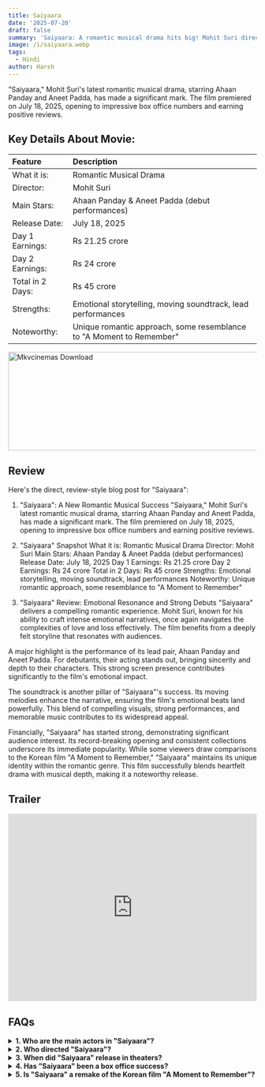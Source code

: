 ```yaml
---
title: Saiyaara
date: '2025-07-20'
draft: false
summary: 'Saiyaara: A romantic musical drama hits big! Mohit Suri directs Ahaan Panday & Aneet Padda in this emotional, record-breaking film.'
image: /i/saiyaara.webp
tags:
  - Hindi
author: Harsh
---
```


"Saiyaara," Mohit Suri's latest romantic musical drama, starring Ahaan Panday and Aneet Padda, has made a significant mark. The film premiered on July 18, 2025, opening to impressive box office numbers and earning positive reviews.

## Key Details About Movie:

| Feature          | Description                                                          |
| :--------------- | :------------------------------------------------------------------- |
| What it is:      | Romantic Musical Drama                                               |
| Director:        | Mohit Suri                                                           |
| Main Stars:      | Ahaan Panday & Aneet Padda (debut performances)                      |
| Release Date:    | July 18, 2025                                                        |
| Day 1 Earnings:  | Rs 21.25 crore                                                       |
| Day 2 Earnings:  | Rs 24 crore                                                          |
| Total in 2 Days: | Rs 45 crore                                                          |
| Strengths:       | Emotional storytelling, moving soundtrack, lead performances         |
| Noteworthy:      | Unique romantic approach, some resemblance to "A Moment to Remember" |

<a href="https://mkvcinemas.buzz/bookmarks-list">
  <img src="/mkvcinemas-btn.webp" alt="Mkvcinemas Download" width="600" height="200" loading="lazy">
</a>

## Review

Here's the direct, review-style blog post for "Saiyaara":

1. "Saiyaara": A New Romantic Musical Success
   "Saiyaara," Mohit Suri's latest romantic musical drama, starring Ahaan Panday and Aneet Padda, has made a significant mark. The film premiered on July 18, 2025, opening to impressive box office numbers and earning positive reviews.

2. "Saiyaara" Snapshot
   What it is: Romantic Musical Drama
   Director: Mohit Suri
   Main Stars: Ahaan Panday & Aneet Padda (debut performances)
   Release Date: July 18, 2025
   Day 1 Earnings: Rs 21.25 crore
   Day 2 Earnings: Rs 24 crore
   Total in 2 Days: Rs 45 crore
   Strengths: Emotional storytelling, moving soundtrack, lead performances
   Noteworthy: Unique romantic approach, some resemblance to "A Moment to Remember"

3. "Saiyaara" Review: Emotional Resonance and Strong Debuts
   "Saiyaara" delivers a compelling romantic experience. Mohit Suri, known for his ability to craft intense emotional narratives, once again navigates the complexities of love and loss effectively. The film benefits from a deeply felt storyline that resonates with audiences.

A major highlight is the performance of its lead pair, Ahaan Panday and Aneet Padda. For debutants, their acting stands out, bringing sincerity and depth to their characters. This strong screen presence contributes significantly to the film's emotional impact.

The soundtrack is another pillar of "Saiyaara"'s success. Its moving melodies enhance the narrative, ensuring the film's emotional beats land powerfully. This blend of compelling visuals, strong performances, and memorable music contributes to its widespread appeal.

Financially, "Saiyaara" has started strong, demonstrating significant audience interest. Its record-breaking opening and consistent collections underscore its immediate popularity. While some viewers draw comparisons to the Korean film "A Moment to Remember," "Saiyaara" maintains its unique identity within the romantic genre. This film successfully blends heartfelt drama with musical depth, making it a noteworthy release.

## Trailer

<iframe width="100%" height="380" src="https://www.youtube.com/embed/9r-tT5IN0vg?si=edK_ll65GPkrlsZU" title={title} frameborder="0" allow="accelerometer; autoplay; clipboard-write; encrypted-media; gyroscope; picture-in-picture; web-share" referrerpolicy="strict-origin-when-cross-origin" allowfullscreen loading="lazy"></iframe>

## FAQs

 <details>
    <summary><strong>1. Who are the main actors in "Saiyaara"?</strong></summary>
    <p>"Saiyaara" stars debutant actors Ahaan Panday and Aneet Padda in the lead roles.</p>
  </details>

  <details>
    <summary><strong>2. Who directed "Saiyaara"?</strong></summary>
    <p>The romantic musical drama "Saiyaara" is directed by Mohit Suri, known for his emotional and musical films.</p>
  </details>

  <details>
    <summary><strong>3. When did "Saiyaara" release in theaters?</strong></summary>
    <p>"Saiyaara" premiered in theaters on July 18, 2025.</p>
  </details>

  <details>
    <summary><strong>4. Has "Saiyaara" been a box office success?</strong></summary>
    <p>Yes, "Saiyaara" has achieved significant box office success, opening to a record-breaking start with Rs 21.25 crore on its first day and totaling Rs 45 crore in two days.</p>
  </details>

  <details>
    <summary><strong>5. Is "Saiyaara" a remake of the Korean film "A Moment to Remember"?</strong></summary>
    <p>While "Saiyaara" shares some thematic similarities, particularly regarding memory loss, it is not an official remake of "A Moment to Remember." The filmmakers have credited an original story and aimed for a unique approach tailored to Indian audiences.</p>
  </details>
